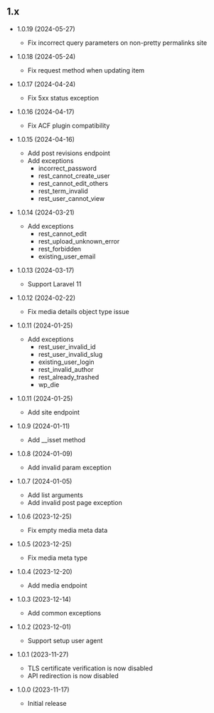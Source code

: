 ## 1.x

- 1.0.19 (2024-05-27)
  - Fix incorrect query parameters on non-pretty permalinks site

- 1.0.18 (2024-05-24)
  - Fix request method when updating item

- 1.0.17 (2024-04-24)
  - Fix 5xx status exception

- 1.0.16 (2024-04-17)
  - Fix ACF plugin compatibility

- 1.0.15 (2024-04-16)
  - Add post revisions endpoint
  - Add exceptions
    - incorrect_password
    - rest_cannot_create_user
    - rest_cannot_edit_others
    - rest_term_invalid
    - rest_user_cannot_view

- 1.0.14 (2024-03-21)
  - Add exceptions
    - rest_cannot_edit
    - rest_upload_unknown_error
    - rest_forbidden
    - existing_user_email

- 1.0.13 (2024-03-17)
  - Support Laravel 11

- 1.0.12 (2024-02-22)
  - Fix media details object type issue

- 1.0.11 (2024-01-25)
  - Add exceptions
    - rest_user_invalid_id
    - rest_user_invalid_slug
    - existing_user_login
    - rest_invalid_author
    - rest_already_trashed
    - wp_die

- 1.0.11 (2024-01-25)
  - Add site endpoint

- 1.0.9 (2024-01-11)
  - Add __isset method

- 1.0.8 (2024-01-09)
  - Add invalid param exception

- 1.0.7 (2024-01-05)
  - Add list arguments
  - Add invalid post page exception

- 1.0.6 (2023-12-25)
  - Fix empty media meta data

- 1.0.5 (2023-12-25)
  - Fix media meta type

- 1.0.4 (2023-12-20)
  - Add media endpoint

- 1.0.3 (2023-12-14)
  - Add common exceptions

- 1.0.2 (2023-12-01)
  - Support setup user agent

- 1.0.1 (2023-11-27)
  - TLS certificate verification is now disabled
  - API redirection is now disabled

- 1.0.0 (2023-11-17)
  - Initial release
